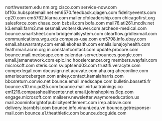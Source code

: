 northwestern.edu
nm.org
cisco.com
service-now.com
bf10x.hubspotemail.net
em6570.feedback.qiagen.com
fidelityevents.com
cp20.com
em5762.klarna.com
mailer.cfoleadership.com
chicagofirst.org
salesforce.com
chase.com
bsbsil.com
bofa.com
mail76.atl261.mcdlv.net
k3.email.farm2.me
sesmail.wolterskluwer.com
archeon-medical.com
bounce.smartsheet.com
bridgemailsystem.com
clearflow.gridlexmail.com
communications.wgu.edu
compass-usa.com
em5798.info.ebay.com
email.ahswarranty.com
email.ekohealth.com
emails.lunajoyhealth.com
feathrmail.acrm.org
in.constantcontact.com
update.procore.com
bounce.mail.medscape.com
calendar-server.bounces.google.com
email.jamanetwork.com
epic.inc
hoosiercancer.org
members.wayfair.com
microsoft.com
steris.com
sv.pptsend03.com
trustifi.veracyte.com
compexlegal.com
docusign.net
acuvate.com
aha.org
aheconline.com
amerisourcebergen.com
ankey.contact.kamalaharris.com
bbcsreturn.convio.net
bounce.email.medscape.com
bulletin.bassetti.fr
bounce.s10.mc.pd25.com
bounce.mail.virtualtrainings.co
em1216.compasshealthcenter.net
email.johnshopkins.6cp.com
engage.microsoft.com
mailserv.newsletter.waymoreeducation.us
mail.zoominforightofpublicitysettlement.com
irep.abbvie.com
delivery.learnbfsi.com
bounce.info.vinuni.edu.vn
bounce.getresponse-mail.com
bounce.e1.theathletic.com
bounce.docguide.com
